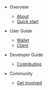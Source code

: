 - Overview

  - [About](about.md)
  - [Quick start](quickstart.md)

- User Guide

  - [Wallet](wallet.md)
  - [Client](client.md)

- Developer Guide

  - [Contributing](contributing.md)

- Community

  - [Get Involved](community.md)
